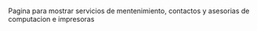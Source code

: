 <h1 aling="center"></h1>
Pagina para mostrar servicios de mentenimiento, contactos y asesorias de computacion e impresoras
